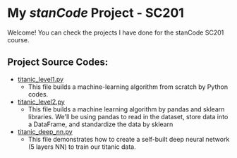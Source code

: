 # My *stanCode* Project - SC201
Welcome! You can check the projects I have done for the stanCode SC201 course.

## Project Source Codes:
- [titanic_level1.py](https://github.com/zephyr-hhchung/MyStanCodeProject-SC201/blob/main/titanic_level1.py)
  - This file builds a machine-learning algorithm from scratch by Python codes.
- [titanic_level2.py](https://github.com/zephyr-hhchung/MyStanCodeProject-SC201/blob/main/titanic_level2.py)
  - This file builds a machine learning algorithm by pandas and sklearn libraries. We'll be using pandas to read in the dataset, store data into a DataFrame, and standardize the data by sklearn
- [titanic_deep_nn.py](https://github.com/zephyr-hhchung/MyStanCodeProject-SC201/blob/main/titanic_deep_nn.py)
  - This file demonstrates how to create a self-built deep neural network (5 layers NN) to train our titanic data.
